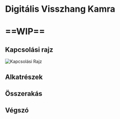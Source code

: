# Digitális Visszhang Kamra
# ==WIP==

## Kapcsolási rajz
![Kapcsolási Rajz](img)

## Alkatrészek

## Összerakás

## Végszó